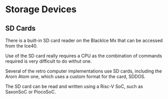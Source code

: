 # Storage Devices

## SD Cards

There is a built-in SD card reader on the BlackIce Mx that can be accessed from the Ice40.

Use of the SD card really requires a CPU as the combination of commands required is very difficult to do withut one.

Several of the retro computer implementations use SD cards, including the Arorn Atom one, which uses a custom format for the card, SDDOS.

The SD card can be read and written using a Risc-V SoC, such as SaxonSoC or PiocoSoC.
